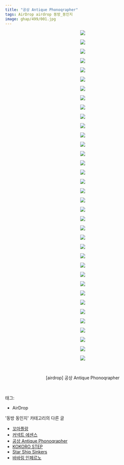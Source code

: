 ```yaml
---
title: "공상 Antique Phonoqrapher"
tags: AirDrop airdrop 동방_동인지
image: ghap/499/001.jpg
---
```

<div class="article">
<p style="text-align: center; clear: none; float: none;"><img src="{{ site.nasurl }}/ghap/499/001.jpg"/></p>
<p style="text-align: center; clear: none; float: none;"><img src="{{ site.nasurl }}/ghap/499/002.jpg"/></p>
<p style="text-align: center; clear: none; float: none;"><img src="{{ site.nasurl }}/ghap/499/003.jpg"/></p>
<p style="text-align: center; clear: none; float: none;"><img src="{{ site.nasurl }}/ghap/499/004.jpg"/></p>
<p style="text-align: center; clear: none; float: none;"><img src="{{ site.nasurl }}/ghap/499/005.jpg"/></p>
<p style="text-align: center; clear: none; float: none;"><img src="{{ site.nasurl }}/ghap/499/006.jpg"/></p>
<p style="text-align: center; clear: none; float: none;"><img src="{{ site.nasurl }}/ghap/499/007.jpg"/></p>
<p style="text-align: center; clear: none; float: none;"><img src="{{ site.nasurl }}/ghap/499/008.jpg"/></p>
<p style="text-align: center; clear: none; float: none;"><img src="{{ site.nasurl }}/ghap/499/009.jpg"/></p>
<p style="text-align: center; clear: none; float: none;"><img src="{{ site.nasurl }}/ghap/499/010.jpg"/></p>
<p style="text-align: center; clear: none; float: none;"><img src="{{ site.nasurl }}/ghap/499/011.jpg"/></p>
<p style="text-align: center; clear: none; float: none;"><img src="{{ site.nasurl }}/ghap/499/012.jpg"/></p>
<p style="text-align: center; clear: none; float: none;"><img src="{{ site.nasurl }}/ghap/499/013.jpg"/></p>
<p style="text-align: center; clear: none; float: none;"><img src="{{ site.nasurl }}/ghap/499/014.jpg"/></p>
<p style="text-align: center; clear: none; float: none;"><img src="{{ site.nasurl }}/ghap/499/015.jpg"/></p>
<p style="text-align: center; clear: none; float: none;"><img src="{{ site.nasurl }}/ghap/499/016.jpg"/></p>
<p style="text-align: center; clear: none; float: none;"><img src="{{ site.nasurl }}/ghap/499/017.jpg"/></p>
<p style="text-align: center; clear: none; float: none;"><img src="{{ site.nasurl }}/ghap/499/018.jpg"/></p>
<p style="text-align: center; clear: none; float: none;"><img src="{{ site.nasurl }}/ghap/499/019.jpg"/></p>
<p style="text-align: center; clear: none; float: none;"><img src="{{ site.nasurl }}/ghap/499/020.jpg"/></p>
<p style="text-align: center; clear: none; float: none;"><img src="{{ site.nasurl }}/ghap/499/021.jpg"/></p>
<p style="text-align: center; clear: none; float: none;"><img src="{{ site.nasurl }}/ghap/499/022.jpg"/></p>
<p style="text-align: center; clear: none; float: none;"><img src="{{ site.nasurl }}/ghap/499/023.jpg"/></p>
<p style="text-align: center; clear: none; float: none;"><img src="{{ site.nasurl }}/ghap/499/024.jpg"/></p>
<p style="text-align: center; clear: none; float: none;"><img src="{{ site.nasurl }}/ghap/499/025.jpg"/></p>
<p style="text-align: center; clear: none; float: none;"><img src="{{ site.nasurl }}/ghap/499/026.jpg"/></p>
<p style="text-align: center; clear: none; float: none;"><img src="{{ site.nasurl }}/ghap/499/027.jpg"/></p>
<p style="text-align: center; clear: none; float: none;"><img src="{{ site.nasurl }}/ghap/499/028.jpg"/></p>
<p style="text-align: center; clear: none; float: none;"><img src="{{ site.nasurl }}/ghap/499/029.jpg"/></p>
<p style="text-align: center; clear: none; float: none;"><img src="{{ site.nasurl }}/ghap/499/030.jpg"/></p>
<p style="text-align: center; clear: none; float: none;"><img src="{{ site.nasurl }}/ghap/499/031.jpg"/></p>
<p style="text-align: center; clear: none; float: none;"><img src="{{ site.nasurl }}/ghap/499/032.jpg"/></p>
<p style="text-align: center; clear: none; float: none;"><img src="{{ site.nasurl }}/ghap/499/033.jpg"/></p>
<p style="text-align: center; clear: none; float: none;"><img src="{{ site.nasurl }}/ghap/499/034.jpg"/></p>
<p style="text-align: center; clear: none; float: none;"><img src="{{ site.nasurl }}/ghap/499/035.jpg"/></p>
<p style="text-align: center; clear: none; float: none;"><img src="{{ site.nasurl }}/ghap/499/036.jpg"/></p>
<p style="text-align: center; clear: none; float: none;"><br/></p>
<p style="text-align: center; clear: none; float: none;">[airdrop] 공상 Antique Phonoqrapher</p>
<p><br/></p>
</div><div class="tagTrail">
<p>태그: </p>
<ul>
<li>AirDrop</li>
</ul>
</div><div class="another">
<p>'동방 동인지' 카테고리의 다른 글</p>
<ul>
<li><a href="/2016-06-22-ghap_501">꼬마플랑</a></li>
<li><a href="/2016-06-22-ghap_500">커넥트 에센스</a></li>
<li><a href="/2016-06-22-ghap_499">공상 Antique Phonoqrapher</a></li>
<li><a href="/2016-06-22-ghap_498">KOKORO STEP</a></li>
<li><a href="/2016-06-22-ghap_497">Star Ship Sinkers</a></li>
<li><a href="/2016-06-22-ghap_496">바바링 인페르노</a></li>
</ul>
</div><div class="cb_module cb_fluid">
<div class="cb_wrt cb_profile">
</div><!-- commentList close -->
</div>